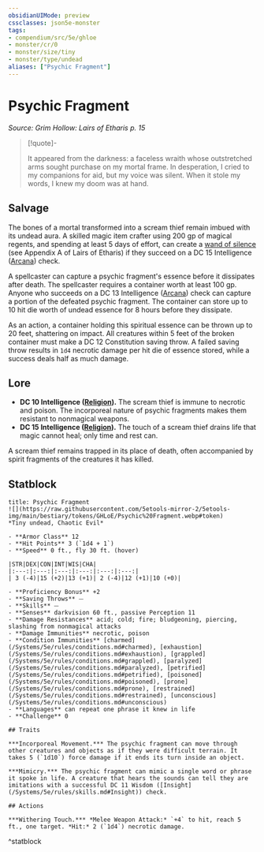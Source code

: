 ```yaml
---
obsidianUIMode: preview
cssclasses: json5e-monster
tags:
- compendium/src/5e/ghloe
- monster/cr/0
- monster/size/tiny
- monster/type/undead
aliases: ["Psychic Fragment"]
---
```

# Psychic Fragment
*Source: Grim Hollow: Lairs of Etharis p. 15*  

> [!quote]-  
> 
> It appeared from the darkness: a faceless wraith whose outstretched arms sought purchase on my mortal frame. In desperation, I cried to my companions for aid, but my voice was silent. When it stole my words, I knew my doom was at hand.

## Salvage

The bones of a mortal transformed into a scream thief remain imbued with its undead aura. A skilled magic item crafter using 200 gp of magical regents, and spending at least 5 days of effort, can create a [wand of silence](/Systems/5e/items/wand-of-silence-ghloe.md) (see Appendix A of Lairs of Etharis) if they succeed on a DC 15 Intelligence ([Arcana](/Systems/5e/rules/skills.md#Arcana)) check.

A spellcaster can capture a psychic fragment's essence before it dissipates after death. The spellcaster requires a container worth at least 100 gp. Anyone who succeeds on a DC 13 Intelligence ([Arcana](/Systems/5e/rules/skills.md#Arcana)) check can capture a portion of the defeated psychic fragment. The container can store up to 10 hit die worth of undead essence for 8 hours before they dissipate.

As an action, a container holding this spiritual essence can be thrown up to 20 feet, shattering on impact. All creatures within 5 feet of the broken container must make a DC 12 Constitution saving throw. A failed saving throw results in `1d4` necrotic damage per hit die of essence stored, while a success deals half as much damage.

## Lore

- **DC 10 Intelligence ([Religion](/Systems/5e/rules/skills.md#Religion)).** The scream thief is immune to necrotic and poison. The incorporeal nature of psychic fragments makes them resistant to nonmagical weapons.  
- **DC 15 Intelligence ([Religion](/Systems/5e/rules/skills.md#Religion)).** The touch of a scream thief drains life that magic cannot heal; only time and rest can.  

A scream thief remains trapped in its place of death, often accompanied by spirit fragments of the creatures it has killed.

## Statblock

```ad-statblock
title: Psychic Fragment
![](https://raw.githubusercontent.com/5etools-mirror-2/5etools-img/main/bestiary/tokens/GHLoE/Psychic%20Fragment.webp#token)
*Tiny undead, Chaotic Evil*

- **Armor Class** 12
- **Hit Points** 3 (`1d4 + 1`)
- **Speed** 0 ft., fly 30 ft. (hover)

|STR|DEX|CON|INT|WIS|CHA|
|:---:|:---:|:---:|:---:|:---:|:---:|
| 3 (-4)|15 (+2)|13 (+1)| 2 (-4)|12 (+1)|10 (+0)|

- **Proficiency Bonus** +2
- **Saving Throws** ⏤
- **Skills** ⏤
- **Senses** darkvision 60 ft., passive Perception 11
- **Damage Resistances** acid; cold; fire; bludgeoning, piercing, slashing from nonmagical attacks
- **Damage Immunities** necrotic, poison
- **Condition Immunities** [charmed](/Systems/5e/rules/conditions.md#charmed), [exhaustion](/Systems/5e/rules/conditions.md#exhaustion), [grappled](/Systems/5e/rules/conditions.md#grappled), [paralyzed](/Systems/5e/rules/conditions.md#paralyzed), [petrified](/Systems/5e/rules/conditions.md#petrified), [poisoned](/Systems/5e/rules/conditions.md#poisoned), [prone](/Systems/5e/rules/conditions.md#prone), [restrained](/Systems/5e/rules/conditions.md#restrained), [unconscious](/Systems/5e/rules/conditions.md#unconscious)
- **Languages** can repeat one phrase it knew in life
- **Challenge** 0

## Traits

***Incorporeal Movement.*** The psychic fragment can move through other creatures and objects as if they were difficult terrain. It takes 5 (`1d10`) force damage if it ends its turn inside an object.

***Mimicry.*** The psychic fragment can mimic a single word or phrase it spoke in life. A creature that hears the sounds can tell they are imitations with a successful DC 11 Wisdom ([Insight](/Systems/5e/rules/skills.md#Insight)) check.

## Actions

***Withering Touch.*** *Melee Weapon Attack:* `+4` to hit, reach 5 ft., one target. *Hit:* 2 (`1d4`) necrotic damage.
```
^statblock